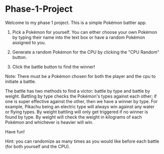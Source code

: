 # Phase-1-Project
Welcome to my phase 1 project. This is a simple Pokémon battler app.


1. Pick a Pokémon for yourself. You can either choose your own Pokémon by typing their name into the text box or have a random Pokémon assigned to you.

2. Generate a random Pokémon for the CPU by clicking the "CPU Random" button.

3. Click the battle button to find the winner!

Note: There must be a Pokémon chosen for both the player and the cpu to initiate a battle.

The battle has two methods to find a victor: battle by type and battle by weight.
Battling by type checks the Pokémon's types against each other; if one is super effective against the other, then we have a winner by type. For example, Pikachu being an electric type will always win against any water or flying types. By weight battling will only get triggered if no winner is found by type. By weight will check the weight in kilograms of each Pokémon and whichever is heavier will win.

Have fun!

Hint: you can randomize as many times as you would like before each battle (for both yourself and the CPU).
